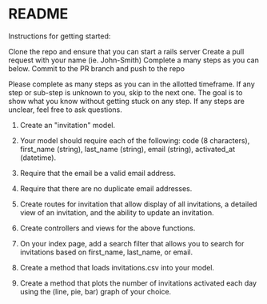 # README
Instructions for getting started:

Clone the repo and ensure that you can start a rails server
Create a pull request with your name (ie. John-Smith)
Complete a many steps as you can below.
Commit to the PR branch and push to the repo

Please complete as many steps as you can in the allotted timeframe.  If any step or sub-step is unknown to you, skip to the next one.  The goal is to show what you know without getting stuck on any step.  If any steps are unclear, feel free to ask questions.

1.  Create an "invitation" model.

2.  Your model should require each of the following:  code (8 characters), first_name (string), last_name (string), email (string), activated_at (datetime).

3.  Require that the email be a valid email address.

4.  Require that there are no duplicate email addresses.
  
5.  Create routes for invitation that allow display of all invitations, a detailed view of an invitation, and the ability to update an invitation.

6.  Create controllers and views for the above functions.

7.  On your index page, add a search filter that allows you to search for invitations based on first_name, last_name, or email.

8.  Create a method that loads invitations.csv into your model.

9.  Create a method that plots the number of invitations activated each day using the (line, pie, bar) graph of your choice.
